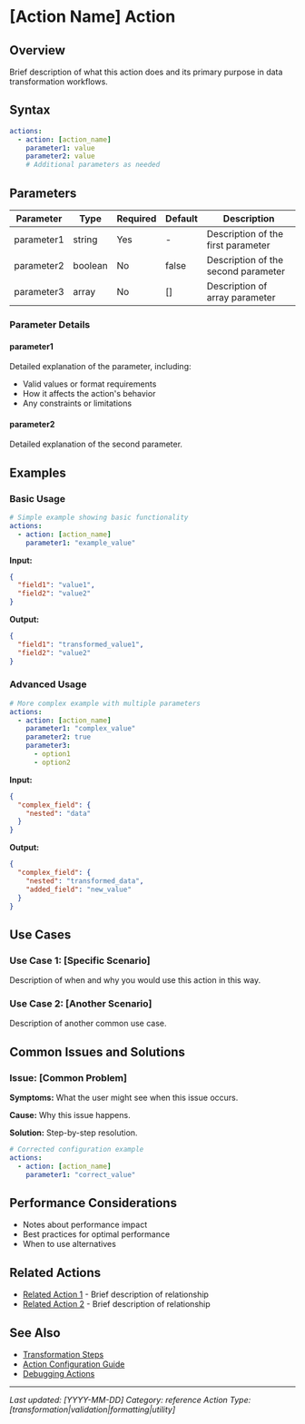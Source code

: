 # [Action Name] Action

## Overview

Brief description of what this action does and its primary purpose in data transformation workflows.

## Syntax

```yaml
actions:
  - action: [action_name]
    parameter1: value
    parameter2: value
    # Additional parameters as needed
```

## Parameters

| Parameter | Type | Required | Default | Description |
|-----------|------|----------|---------|-------------|
| parameter1 | string | Yes | - | Description of the first parameter |
| parameter2 | boolean | No | false | Description of the second parameter |
| parameter3 | array | No | [] | Description of array parameter |

### Parameter Details

#### parameter1
Detailed explanation of the parameter, including:
- Valid values or format requirements
- How it affects the action's behavior
- Any constraints or limitations

#### parameter2
Detailed explanation of the second parameter.

## Examples

### Basic Usage

```yaml
# Simple example showing basic functionality
actions:
  - action: [action_name]
    parameter1: "example_value"
```

**Input:**
```json
{
  "field1": "value1",
  "field2": "value2"
}
```

**Output:**
```json
{
  "field1": "transformed_value1",
  "field2": "value2"
}
```

### Advanced Usage

```yaml
# More complex example with multiple parameters
actions:
  - action: [action_name]
    parameter1: "complex_value"
    parameter2: true
    parameter3:
      - option1
      - option2
```

**Input:**
```json
{
  "complex_field": {
    "nested": "data"
  }
}
```

**Output:**
```json
{
  "complex_field": {
    "nested": "transformed_data",
    "added_field": "new_value"
  }
}
```

## Use Cases

### Use Case 1: [Specific Scenario]
Description of when and why you would use this action in this way.

### Use Case 2: [Another Scenario]
Description of another common use case.

## Common Issues and Solutions

### Issue: [Common Problem]

**Symptoms:** What the user might see when this issue occurs.

**Cause:** Why this issue happens.

**Solution:** Step-by-step resolution.

```yaml
# Corrected configuration example
actions:
  - action: [action_name]
    parameter1: "correct_value"
```

## Performance Considerations

- Notes about performance impact
- Best practices for optimal performance
- When to use alternatives

## Related Actions

- [Related Action 1](./related_action_1.md) - Brief description of relationship
- [Related Action 2](./related_action_2.md) - Brief description of relationship

## See Also

- [Transformation Steps](../directives/transformation_steps.md)
- [Action Configuration Guide](../user-guide/action-configuration.md)
- [Debugging Actions](../user-guide/debugging.md)

---

*Last updated: [YYYY-MM-DD]*
*Category: reference*
*Action Type: [transformation|validation|formatting|utility]*
